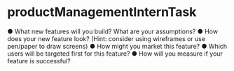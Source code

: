# productManagementInternTask

● What new features will you build? What are your assumptions?
● How does your new feature look? (Hint: consider using wireframes or use pen/paper to
draw screens)
● How might you market this feature?
● Which users will be targeted first for this feature?
● How will you measure if your feature is successful?
